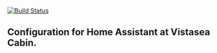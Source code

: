 [![Build Status](https://travis-ci.org/Scott8586/home-assistant-vistasea.svg?branch=master)](https://travis-ci.org/Scott8586/home-assistant--vistasea)

## Configuration for Home Assistant at Vistasea Cabin.

